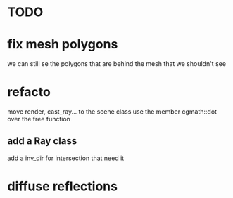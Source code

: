 # TODO

# fix mesh polygons
we can still se the polygons that are behind the mesh that we shouldn't see

# refacto
move render, cast_ray... to the scene class
use the member cgmath::dot over the free function

## add a Ray class
add a inv_dir for intersection that need it

# diffuse reflections